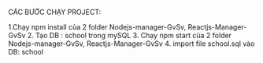 CÁC BƯỚC CHẠY PROJECT:

1.Chạy npm install của 2 folder Nodejs-manager-GvSv, Reactjs-Manager-GvSv
2. Tạo DB : school trong mySQL
3. Chạy npm start của 2 folder Nodejs-manager-GvSv, Reactjs-Manager-GvSv
4. import file school.sql vào DB: school
